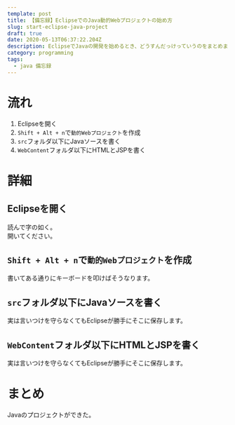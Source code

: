 ```yaml
---
template: post
title: 【備忘録】EclipseでのJava動的Webプロジェクトの始め方
slug: start-eclipse-java-project
draft: true
date: 2020-05-13T06:37:22.204Z
description: EclipseでJavaの開発を始めるとき、どうすんだっけっていうのをまとめました。
category: programming
tags:
  - java 備忘録
---
```

# 流れ
1. Eclipseを開く
2. `Shift + Alt + n`で`動的Webプロジェクト`を作成
3. `src`フォルダ以下にJavaソースを書く
4. `WebContent`フォルダ以下にHTMLとJSPを書く

# 詳細
## Eclipseを開く
読んで字の如く。  
開いてください。

## `Shift + Alt + n`で`動的Webプロジェクト`を作成
書いてある通りにキーボードを叩けばそうなります。

## `src`フォルダ以下にJavaソースを書く
実は言いつけを守らなくてもEclipseが勝手にそこに保存します。  

## `WebContent`フォルダ以下にHTMLとJSPを書く
実は言いつけを守らなくてもEclipseが勝手にそこに保存します。  

# まとめ
Javaのプロジェクトができた。